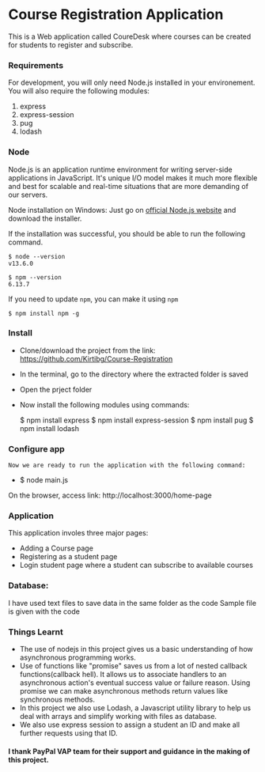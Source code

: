 # Course Registration Application

This is a Web application called CoureDesk where courses can be created for students to register and subscribe. 

### Requirements

For development, you will only need Node.js installed in your environement. You will also require the following modules:
1. express
2. express-session
3. pug
4. lodash 

### Node
Node.js is an application runtime environment for writing server-side applications in JavaScript. It's unique I/O model makes it much more flexible and best for scalable and real-time situations that are more demanding of our servers.

 Node installation on Windows:
  Just go on [official Node.js website](https://nodejs.org/) and download the installer.


If the installation was successful, you should be able to run the following command.

    $ node --version
    v13.6.0

    $ npm --version
    6.13.7

If you need to update `npm`, you can make it using `npm`

    $ npm install npm -g


### Install

   - Clone/download the project from the link: https://github.com/Kirtibg/Course-Registration
   - In the terminal, go to the directory where the extracted folder is saved
   - Open the prject folder 
   - Now install the following modules using commands:
   
     $ npm install express
     $ npm install express-session
     $ npm install pug
     $ npm install lodash 





### Configure app

    Now we are ready to run the application with the following command:
-
    $ node main.js
 
On the browser, access link: http://localhost:3000/home-page



### Application
This application involes three major pages:
   - Adding a Course page
   - Registering as a student page
   - Login student page where a student can subscribe to available courses
    
    
### Database:
   I have used text files to save data in the same folder as the code
   Sample file is given with the code
   
  
### Things Learnt
 - The use of nodejs in this project gives us a basic understanding of how asynchronous programming works.
 - Use of functions like "promise" saves us from a lot of nested callback functions(callback hell). It allows us to associate handlers to  an asynchronous action's eventual success value or failure reason. Using promise we can make asynchronous methods return values like synchronous methods.
 - In this project we also use Lodash, a Javascript utility library to help us deal with arrays and simplify working with files as database.
 - We also use express session to assign a student an ID and make all further requests using that ID.

    

   
#### I thank PayPal VAP team for their support and guidance in the making of this project.

